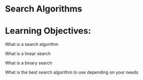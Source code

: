 # Search Algorithms

# Learning Objectives:

 What is a search algorithm

 What is a linear search

 What is a binary search

 What is the best search algorithm to use depending on your needs
